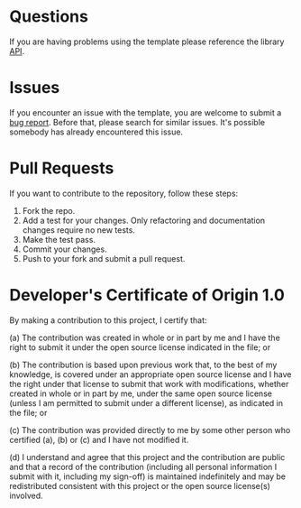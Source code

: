 # Questions

If you are having problems using the template please reference the library [API](https://github.com/viane/React-Native-Template/blob/master/README.md).

# Issues

If you encounter an issue with the template, you are welcome to submit
a [bug report](https://github.com/viane/React-Native-Template/issues).
Before that, please search for similar issues. It's possible somebody has
already encountered this issue.

# Pull Requests

If you want to contribute to the repository, follow these steps:

1. Fork the repo.
2. Add a test for your changes. Only refactoring and documentation changes require no new tests.
3. Make the test pass.
4. Commit your changes.
5. Push to your fork and submit a pull request.

# Developer's Certificate of Origin 1.0

By making a contribution to this project, I certify that:

(a) The contribution was created in whole or in part by me and I
   have the right to submit it under the open source license
   indicated in the file; or

(b) The contribution is based upon previous work that, to the best
   of my knowledge, is covered under an appropriate open source
   license and I have the right under that license to submit that
   work with modifications, whether created in whole or in part
   by me, under the same open source license (unless I am
   permitted to submit under a different license), as indicated
   in the file; or

(c) The contribution was provided directly to me by some other
   person who certified (a), (b) or (c) and I have not modified
   it.

(d) I understand and agree that this project and the contribution
   are public and that a record of the contribution (including all
   personal information I submit with it, including my sign-off) is
   maintained indefinitely and may be redistributed consistent with
   this project or the open source license(s) involved.
